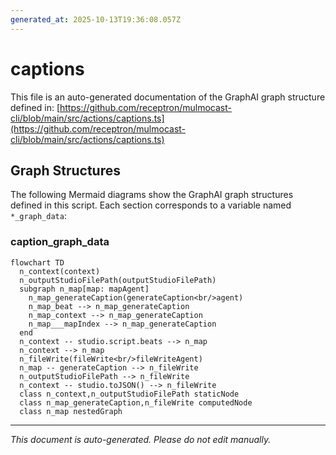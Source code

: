 ```yaml
---
generated_at: 2025-10-13T19:36:08.057Z
---
```


# captions

This file is an auto-generated documentation of the GraphAI graph structure defined in: 
[https://github.com/receptron/mulmocast-cli/blob/main/src/actions/captions.ts](https://github.com/receptron/mulmocast-cli/blob/main/src/actions/captions.ts)

## Graph Structures

The following Mermaid diagrams show the GraphAI graph structures defined in this script. Each section corresponds to a variable named `*_graph_data`:

### caption_graph_data

```mermaid
flowchart TD
  n_context(context)
  n_outputStudioFilePath(outputStudioFilePath)
  subgraph n_map[map: mapAgent]
    n_map_generateCaption(generateCaption<br/>agent)
    n_map_beat --> n_map_generateCaption
    n_map_context --> n_map_generateCaption
    n_map___mapIndex --> n_map_generateCaption
  end
  n_context -- studio.script.beats --> n_map
  n_context --> n_map
  n_fileWrite(fileWrite<br/>fileWriteAgent)
  n_map -- generateCaption --> n_fileWrite
  n_outputStudioFilePath --> n_fileWrite
  n_context -- studio.toJSON() --> n_fileWrite
  class n_context,n_outputStudioFilePath staticNode
  class n_map_generateCaption,n_fileWrite computedNode
  class n_map nestedGraph
```

---

*This document is auto-generated. Please do not edit manually.*
